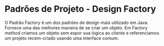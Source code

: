 # Padrões de Projeto - Design Factory
O Padrão Factory é um dos padrões de design mais utilizado em Java. Fornece uma das melhores maneira 
de se criar um objeto. Em Factory method criamos um objeto sem expor sua lógica ao cliente e referenciamos um projeto recém-criado usando 
uma interface comum.
